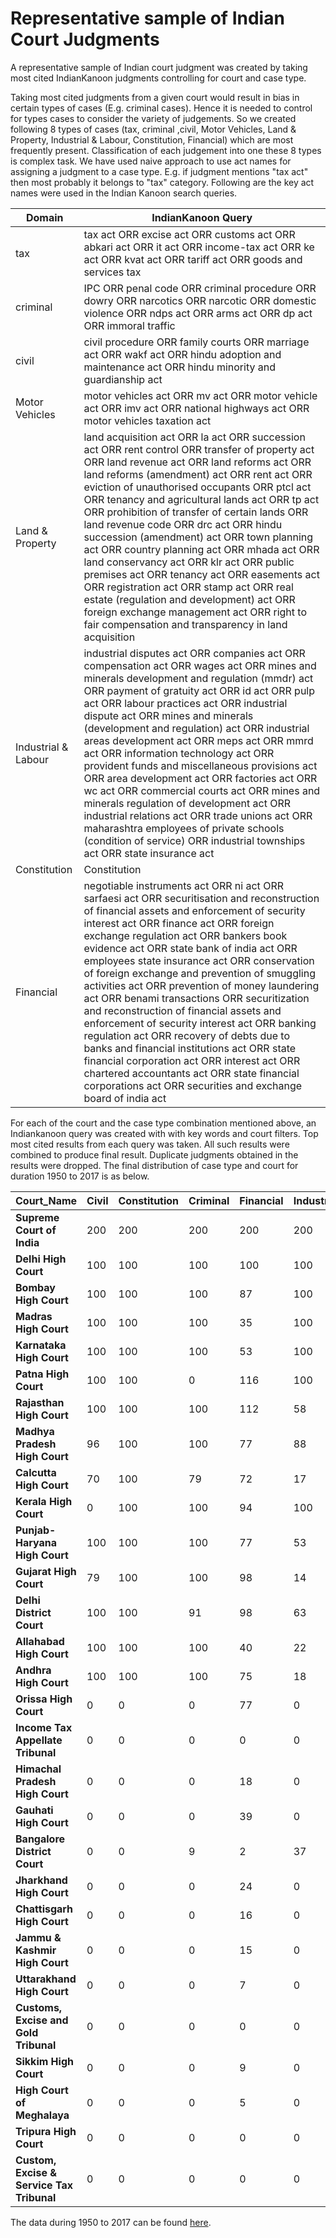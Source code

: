 # Representative sample of Indian Court Judgments 
A representative sample of Indian court judgment was created by taking most cited IndianKanoon judgments controlling for court and case type.

Taking most cited judgments from a given court would result in bias in certain types of cases (E.g. criminal cases). Hence it is needed to control for types cases to consider the variety of judgements. So we created following 8 types of cases (tax, criminal ,civil, Motor Vehicles, Land & Property, Industrial & Labour, Constitution, Financial) which are most frequently present. Classification of each judgement into one these 8 types is complex task. We have used naive approach to use act names for assigning a judgment to a case type. E.g. if judgment mentions "tax act" then most probably it belongs to "tax" category. Following are the key act names were used in the Indian Kanoon search queries.  
<!-- This is commented out. 
<center>

| Case Type |  Key Act keywords|
|:--------------:|--------------------------------|
| Tax  |  tax act , excise act, customs act, goods and services act etc. |
| Criminal |  IPC, penal code, criminal procedure etc. |
| Civil |  civil procedure, family courts, marriage act, wakf act etc. |
| Motor Vehicles | motor vehicles act, mv act, imv act etc. |
| Land \& Propery |  land acqusition act, succession act, rent control act etc. |
| Industrial \& Labour |  companies act, industrial disputes act, compensation act etc.|
| Constitution |  constitution |
| Financial | negotiable instruments act, sarfaesi act, foreign exchange regulation act etc.|

  </center> -->

| Domain              | IndianKanoon Query                                                                                                                                                                                                                                                                                                                                                                                                                                                                                                                                                                                                                                                                                                                                                                                                                                                                                       |
| ------------------- | --------------------------------------------------------------------------------------------------------------------------------------------------------------------------------------------------------------------------------------------------------------------------------------------------------------------------------------------------------------------------------------------------------------------------------------------------------------------------------------------------------------------------------------------------------------------------------------------------------------------------------------------------------------------------------------------------------------------------------------------------------------------------------------------------------------------------------------------------------------------------------------------------- |
| tax                 | tax act ORR excise act ORR customs act ORR abkari act ORR it act ORR income-tax act ORR ke act ORR kvat act ORR tariff act ORR goods and services tax                                                                                                                                                                                                                                                                                                                                                                                                                                                                                                                                                                                                                                                                          |
| criminal            | IPC ORR penal code ORR criminal procedure ORR dowry ORR narcotics ORR narcotic ORR domestic violence ORR ndps act ORR arms act ORR dp act ORR immoral traffic                                                                                                                                                                                                                                                                                                                                                                                                                                                                                                                                                                                                                                                                                                       |
| civil               | civil procedure ORR family courts ORR marriage act ORR wakf act ORR hindu adoption and maintenance act ORR hindu minority and guardianship act                                                                                                                                                                                                                                                                                                                                                                                                                                                                                                                                                                                                                                                                              |
| Motor Vehicles      | motor vehicles act ORR mv act ORR motor vehicle act ORR imv act ORR national highways act ORR motor vehicles taxation act                                                                                                                                                                                                                                                                                                                                                                                                                                                                                                                                                                                                                                                                                                      |
| Land & Property     | land acquisition act ORR la act ORR succession act ORR rent control ORR transfer of property act ORR land revenue act ORR land reforms act ORR land reforms (amendment) act ORR rent act ORR eviction of unauthorised occupants ORR ptcl act ORR tenancy and agricultural lands act ORR tp act ORR prohibition of transfer of certain lands ORR land revenue code ORR drc act ORR hindu succession (amendment) act ORR town planning act ORR country planning act ORR mhada act ORR land conservancy act ORR klr act ORR public premises act ORR tenancy act ORR easements act ORR registration act ORR stamp act ORR real estate (regulation and development) act ORR foreign exchange management act ORR right to fair compensation and transparency in land acquisition                                                     |
| Industrial & Labour | industrial disputes act ORR companies act ORR compensation act ORR wages act ORR mines and minerals development and regulation (mmdr) act ORR payment of gratuity act ORR id act ORR pulp act ORR labour practices act ORR industrial dispute act ORR mines and minerals (development and regulation) act ORR industrial areas development act ORR meps act ORR mmrd act ORR information technology act ORR provident funds and miscellaneous provisions act ORR area development act ORR factories act ORR wc act ORR commercial courts act ORR mines and minerals regulation of development act ORR industrial relations act ORR trade unions act ORR maharashtra employees of private schools (condition of service) ORR industrial townships act ORR state insurance act                                                  |
| Constitution        | Constitution                                                                                                                                                                                                                                                                                                                                                                                                                                                                                                                                                                                                                                                                                                                                                                                                                  |
| Financial           | negotiable instruments act ORR ni act ORR sarfaesi act ORR securitisation and reconstruction of financial assets and enforcement of security interest act ORR finance act ORR foreign exchange regulation act ORR bankers book evidence act ORR state bank of india act ORR employees state insurance act ORR conservation of foreign exchange and prevention of smuggling activities act ORR prevention of money laundering act ORR benami transactions ORR securitization and reconstruction of financial assets and enforcement of security interest act ORR banking regulation act ORR recovery of debts due to banks and financial institutions act ORR state financial corporation act ORR interest act ORR chartered accountants act ORR state financial corporations act ORR securities and exchange board of india act |


For each of the court and the case type combination mentioned above, an Indiankanoon query was created with with key words and court filters. Top most cited results from each query was taken. All such results were combined to produce final result. Duplicate judgments obtained in the results were dropped. 
The final distribution of case type and court for duration 1950 to 2017 is as below.

| **Court\_Name**               | **Civil** | **Constitution** | **Criminal** | **Financial** | **Industrial&Labour** | **Land&Property** | **Motorvehicles** | **Tax** | **total** |
| ----------------------------------------- | --------- | ---------------- | ------------ | ------------- | --------------------- | ----------------- | ----------------- | ------- | --------- |
| **Supreme Court of India**                | 200       | 200              | 200          | 200           | 200                   | 200               | 200               | 200     | 1600      |
| **Delhi High Court**                      | 100       | 100              | 100          | 100           | 100                   | 100               | 100               | 100     | 800       |
| **Bombay High Court**                     | 100       | 100              | 100          | 87            | 100                   | 53                | 100               | 100     | 740       |
| **Madras High Court**                     | 100       | 100              | 100          | 35            | 100                   | 100               | 100               | 100     | 735       |
| **Karnataka High Court**                  | 100       | 100              | 100          | 53            | 100                   | 80                | 100               | 99      | 732       |
| **Patna High Court**                      | 100       | 100              | 0            | 116           | 100                   | 111               | 100               | 100     | 727       |
| **Rajasthan High Court**                  | 100       | 100              | 100          | 112           | 58                    | 76                | 71                | 100     | 717       |
| **Madhya Pradesh High Court**             | 96        | 100              | 100          | 77            | 88                    | 91                | 55                | 100     | 707       |
| **Calcutta High Court**                   | 70        | 100              | 79           | 72            | 17                    | 164               | 100               | 100     | 702       |
| **Kerala High Court**                     | 0         | 100              | 100          | 94            | 100                   | 100               | 100               | 100     | 694       |
| **Punjab-Haryana High Court**             | 100       | 100              | 100          | 77            | 53                    | 76                | 83                | 100     | 689       |
| **Gujarat High Court**                    | 79        | 100              | 100          | 98            | 14                    | 86                | 100               | 100     | 677       |
| **Delhi District Court**                  | 100       | 100              | 91           | 98            | 63                    | 100               | 100               | 0       | 652       |
| **Allahabad High Court**                  | 100       | 100              | 100          | 40            | 22                    | 74                | 100               | 100     | 636       |
| **Andhra High Court**                     | 100       | 100              | 100          | 75            | 18                    | 38                | 100               | 86      | 617       |
| **Orissa High Court**                     | 0         | 0                | 0            | 77            | 0                     | 89                | 0                 | 0       | 166       |
| **Income Tax Appellate Tribunal**         | 0         | 0                | 0            | 0             | 0                     | 0                 | 0                 | 80      | 80        |
| **Himachal Pradesh High Court**           | 0         | 0                | 0            | 18            | 0                     | 44                | 0                 | 0       | 62        |
| **Gauhati High Court**                    | 0         | 0                | 0            | 39            | 0                     | 16                | 0                 | 0       | 55        |
| **Bangalore District Court**              | 0         | 0                | 9            | 2             | 37                    | 0                 | 0                 | 0       | 48        |
| **Jharkhand High Court**                  | 0         | 0                | 0            | 24            | 0                     | 18                | 0                 | 0       | 42        |
| **Chattisgarh High Court**                | 0         | 0                | 0            | 16            | 0                     | 16                | 0                 | 0       | 32        |
| **Jammu & Kashmir High Court**            | 0         | 0                | 0            | 15            | 0                     | 16                | 0                 | 0       | 31        |
| **Uttarakhand High Court**                | 0         | 0                | 0            | 7             | 0                     | 13                | 0                 | 0       | 20        |
| **Customs, Excise and Gold Tribunal**     | 0         | 0                | 0            | 0             | 0                     | 0                 | 0                 | 19      | 19        |
| **Sikkim High Court**                     | 0         | 0                | 0            | 9             | 0                     | 6                 | 0                 | 0       | 15        |
| **High Court of Meghalaya**               | 0         | 0                | 0            | 5             | 0                     | 7                 | 0                 | 0       | 12        |
| **Tripura High Court**                    | 0         | 0                | 0            | 0             | 0                     | 2                 | 0                 | 0       | 2         |
| **Custom, Excise & Service Tax Tribunal** | 0         | 0                | 0            | 0             | 0                     | 0                 | 0                 | 1       | 1         |


The data during 1950 to 2017 can be found [here](https://storage.googleapis.com/indianlegalbert/OPEN_SOURCED_FILES/Representative_Judgements_Sample/representative_judgement_sample.csv).

